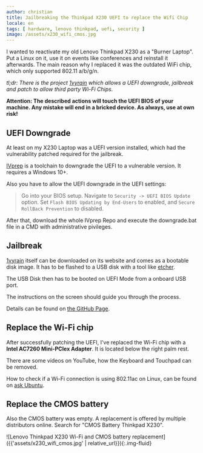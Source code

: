 ```yaml
---
author: christian
title: Jailbreaking the Thinkpad X230 UEFI to replace the Wifi Chip
locale: en
tags: [ hardware, lenovo thinkpad, uefi, security ]
image: /assets/x230_wifi_cmos.jpg
---
```


I wanted to reactivate my old Lenovo Thinkpad X230 as a "Burner Laptop". Put a Linux on it,
use it on events like conferences and reinstall it afterwards. The main reason why I replaced it
was the outdated WiFi chip, which only supported 802.11 a/b/g/n.

*tl;dr: There is the project [1vyrain](https://1vyra.in/) which allows a UEFI downgrade,
jailbreak and patch to allow third party Wi-Fi Chips.*

**Attention: The described actions will touch the UEFI BIOS of your machine. Any mistake will
end in a bricked device. As always, use at own risk!**

## UEFI Downgrade

At least on my X230 Laptop was a UEFI version installed, which had the vulnerability patched
required for the jailbreak.

[IVprep](https://github.com/n4ru/IVprep/) is a toolchain to downgrade the UEFI to a vulnerable
version. It requires a Windows 10+.

Also you have to allow the UEFI downgrade in the UEFI settings:

> Go into your BIOS setup. Navigate to `Security -> UEFI BIOS Update` option. 
> Set `Flash BIOS Updating by End-Users` to enabled, and `Secure RollBack Prevention` to disabled.

After that, download the whole IVprep Repo and execute the downgrade.bat file in a
CMD with administrative pivileges.

## Jailbreak

[1vyrain](https://1vyra.in/) itself can be downloaded on its website and comes as a bootable
disk image. It has to be flashed to a USB disk with a tool like [etcher](https://etcher.balena.io/).

The USB Disk then has to be booted on UEFI Mode from a onboard USB port.

The instructions on the screen should guide you through the process.

Details can be found on [the GitHub Page](https://github.com/n4ru/1vyrain/tree/master?tab=readme-ov-file#installing).

## Replace the Wi-Fi chip

After successfully patching the UEFI, I've replaced the Wi-Fi chip with a 
**Intel AC7260 Mini-PCIex Adapter**. It is located below the right palm rest.

There are some videos on YouTube, how the Keyboard and Touchpad can be removed.

How to check if a Wi-Fi connection is using 802.11ac on Linux, can be found on
[ask Ubuntu](https://askubuntu.com/a/1263384/443450).

## Replace the CMOS battery

Also the CMOS battery was empty. A replacement is offered by multiple distributors online.
Search for "CMOS Battery Thinkpad X230".

![Lenovo Thinkpad X230 Wi-Fi and CMOS battery replacement]({{'assets/x230_wifi_cmos.jpg' | relative_url}}){:.img-fluid}
